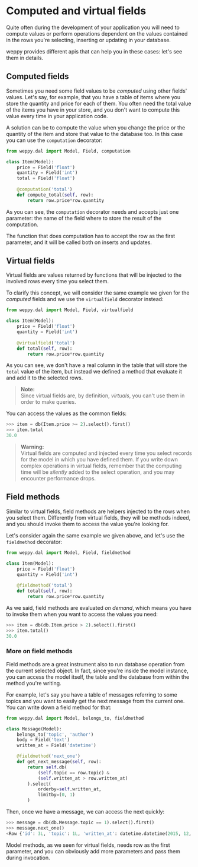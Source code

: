 Computed and virtual fields
===========================

Quite often during the development of your application you will need to compute values or perform operations dependent on the values contained in the rows you're selecting, inserting or updating in your database.

weppy provides different apis that can help you in these cases: let's see them in details.

Computed fields
---------------
Sometimes you need some field values to be *computed* using other fields' values. Let's say, for example, that you have a table of items where you store the quantity and price for each of them. You often need the total value of the items you have in your store, and you don't want to compute this value every time in your application code.

A solution can be to compute the value when you change the price or the quantity of the item and store that value to the database too. In this case you can use the `computation` decorator:

```python
from weppy.dal import Model, Field, computation

class Item(Model):
    price = Field('float')
    quantity = Field('int')
    total = Field('float')
    
    @computation('total')
    def compute_total(self, row):
        return row.price*row.quantity
```

As you can see, the `computation` decorator needs and accepts just one parameter: the name of the field where to store the result of the computation.

The function that does computation has to accept the row as the first parameter, and it will be called both on inserts and updates.

Virtual fields
--------------
Virtual fields are values returned by functions that will be injected to the involved rows every time you select them.

To clarify this concept, we will consider the same example we given for the *computed* fields and we use the `virtualfield` decorator instead:

```python
from weppy.dal import Model, Field, virtualfield

class Item(Model):
    price = Field('float')
    quantity = Field('int')
    
    @virtualfield('total')
    def total(self, row):
        return row.price*row.quantity
``` 
As you can see, we don't have a real column in the table that will store the `total` value of the item, but instead we defined a method that evaluate it and add it to the selected rows.

> **Note:**    
> Since virtual fields are, by definition, *virtuals*, you can't use them in order to make queries.

You can access the values as the common fields:

```python
>>> item = db(Item.price >= 2).select().first()
>>> item.total
30.0
```

> **Warning:**   
> Virtual fields are computed and injected every time you select records for the model in which you have defined them. If you write down complex operations in virtual fields, remember that the computing time will be *silently* added to the select operation, and you may encounter performance drops.

Field methods
-------------
Similar to virtual fields, field methods are helpers injected to the rows when you select them. Differently from virtual fields, they will be methods indeed, and you should invoke them to access the value you're looking for.

Let's consider again the same example we given above, and let's use the `fieldmethod` decorator:

```python
from weppy.dal import Model, Field, fieldmethod

class Item(Model):
    price = Field('float')
    quantity = Field('int')
    
    @fieldmethod('total')
    def total(self, row):
        return row.price*row.quantity
```
As we said, field methods are evaluated *on demand*, which means you have to invoke them when you want to access the values you need:

```python
>>> item = db(db.Item.price > 2).select().first()
>>> item.total()
30.0
```

### More on field methods

Field methods are a great instrument also to run database operation from the current selected object. In fact, since you're inside the model instance, you can access the model itself, the table and the database from within the method you're writing.

For example, let's say you have a table of messages referring to some topics and you want to easily get the next message from the current one. You can write down a field method for that:

```python
from weppy.dal import Model, belongs_to, fieldmethod

class Message(Model):
    belongs_to('topic', 'author')
    body = Field('text')
    written_at = Field('datetime')

    @fieldmethod('next_one')
    def get_next_message(self, row):
        return self.db(
            (self.topic == row.topic) &
            (self.written_at > row.written_at)
        ).select(
            orderby=self.written_at, 
            limitby=(0, 1)
        )
```

Then, once we have a message, we can access the next quickly:

```python
>>> message = db(db.Message.topic == 1).select().first()
>>> message.next_one()
<Row {'id': 3L, 'topic': 1L, 'written_at': datetime.datetime(2015, 12, 22, 9, 20, 21, 229511),  'name': 'This is a test message'} >
```

Model methods, as we seen for virtual fields, needs row as the first parameter, and you can obviously add more parameters and pass them during invocation.
